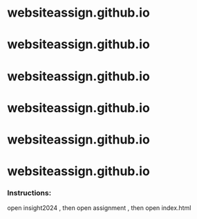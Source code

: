 # websiteassign.github.io
# websiteassign.github.io
# websiteassign.github.io
# websiteassign.github.io
# websiteassign.github.io
# websiteassign.github.io

### Instructions:

open insight2024 , then open assignment , then open index.html
